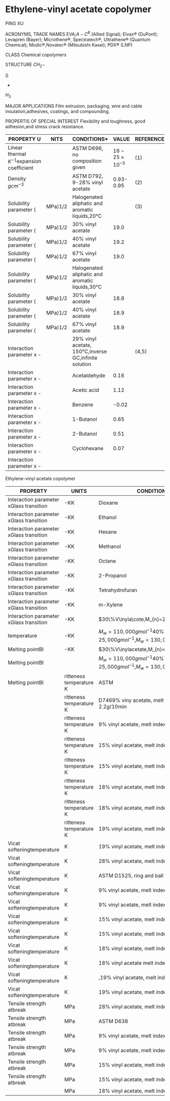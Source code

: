 # Ethylene-vinyl acetate copolymer

PING XU

ACRONYMS, TRADE NAMES EVA;$A-C^{B}$.(Allied Signal); Elvax® (DuPont); Levapren (Bayer); Microthene®, Spectratech®, Ultrathene® (Quantum Chemical); Modic®,Novatec® (Mitsubishi Kasei); PDX® (LNP)

CLASS Chemical copolymers

STRUCTURE $CH_{2}-$

()

-

$H_{3}$

MAJOR APPLICATIONS Film extrusion, packaging, wire and cable insulation,adhesives, coatings, and compounding.

PROPERTIS OF SPECIAL INTEREST Flexibility and toughness, good adhesion,and stress crack resistance.


| PROPERTY U | NITS | CONDITIONS* | VALUE | REFERENCE |
| -- | -- | -- | -- | -- |
| Linear thermal $K^{-1}$expansion coefficient |  | ASTM D696, no composition given | $16-25\times10^{-5}$ | (1) |
| Density $gcm^{-3}$ |  | ASTM D792, 9-28% vinyl acetate | 0.93-0.95 | (2) |
| Solubility parameter ( | MPa)1/2 | Halogenated aliphatic and aromatic liquids,20℃ |  | (3) |
| Solubility parameter ( | MPa)1/2 | 30% vinyl acetate | 19.0 |  |
| Solubility parameter ( | MPa)1/2 | 40% vinyl acetate | 19.2 |  |
| Solubility parameter ( | MPa)1/2 | 67% vinyl acetate | 19.0 |  |
| Solubility parameter ( | MPa)1/2 | Halogenated aliphatic and aromatic liquids,30℃ |  |  |
| Solubility parameter ( | MPa)1/2 | 30% vinyl acetate | 18.8 |  |
| Solubility parameter ( | MPa)1/2 | 40% vinyl acetate | 18.9 |  |
| Solubility parameter ( | MPa)1/2 | 67% vinyl acetate | 18.9 |  |
| Interaction parameter x - |  | 29% vinyl acetate, 150°C,inverse GC,infinite solution |  | (4,5) |
| Interaction parameter x - |  | Acetaldehyde | 0.16 |  |
| Interaction parameter x - |  | Acetic acid | 1.12 |  |
| Interaction parameter x - |  | Benzene | -0.02 |  |
| Interaction parameter x - |  | 1-Butanol | 0.65 |  |
| Interaction parameter x - |  | 2-Butanol | 0.51 |  |
| Interaction parameter x - |  | Cyclohexane | 0.07 |  |
| Interaction parameter x - |  |  |  |  |


Ethylene-vinyl acetate copolymer


| PROPERTY | UNITS | CONDITIONS* | VALUE | REFERENCE |
| -- | -- | -- | -- | -- |
| Interaction parameter xGlass transition | -KK | Dioxane | 0.45 |  |
| Interaction parameter xGlass transition | -KK | Ethanol | 1.28 |  |
| Interaction parameter xGlass transition | -KK | Hexane | 0.25 |  |
| Interaction parameter xGlass transition | -KK | Methanol | 1.69 |  |
| Interaction parameter xGlass transition | -KK | Octane | 0.23 |  |
| Interaction parameter xGlass transition | -KK | 2-Propanol | 0.93 |  |
| Interaction parameter xGlass transition | -KK | Tetrahydrofuran | 0.25 |  |
| Interaction parameter xGlass transition | -KK | m-Xylene | -0.02 |  |
| Interaction parameter xGlass transition | -KK | $30\%V\inyla\cote,M_{n}=27,000gmol^{-1},$ | 231 | (3) |
| temperature | -KK | $M_{w}=110,000gmol^{-1}$$40\%Vinylactate,M_{n}=25,000gmol^{-1},$$M_{w}=130,000gmol^{-1}$ | 235 |  |
| Melting pointBl | -KK | $30\%V\inylacetate,M_{n}=27,000gmol^{-1}$ | 345 | (3) |
| Melting pointBl |  | $M_{w}=110,000gmol^{-1}$$40\%Vinylactate,M_{n}=25,000gmol^{-1},$$M_{w}=130,000gmol^{-1}$ | 318 |  |
| Melting pointBl | ritteness temperature K | ASTM  |  | (2 |
|  | ritteness temperature K | D7469% viny acetate, melt ind$1ex=2.2g/10\min$ | &lt;197 | ) |
|  | ritteness temperature K | 9% vinyl acetate, melt index:$k=9.8g/10\min$ | $<197$ |  |
|  | ritteness temperature K | 15% vinyl acetate, melt index = 8.2g/10 min | &lt;197 |  |
|  | ritteness temperature K | 15% vinyl acetate, melt index = 30g/10 min | &lt;197 |  |
|  | ritteness temperature K | 18% vinyl acetate, melt index = 1.5g/10 min | &lt;197 |  |
|  | ritteness temperature K | 18% vinyl acetate, melt index = 30g/10 min | &lt;197 |  |
|  | ritteness temperature K | 19% vinyl acetate, melt index = 0.45g/10 min | &lt;197 |  |
| Vicat softeningtemperature | K | 19% vinyl acetate, melt index = 30g/10 min | $<197$ |  |
| Vicat softeningtemperature | K | 28% vinyl acetate, melt index =3.1g/10min | $<197$ |  |
| Vicat softeningtemperature | K | ASTM D1525, ring and ball method |  | (2) |
| Vicat softeningtemperature | K | 9% vinyl acetate, melt index =2.2g/10 min | 356 |  |
| Vicat softeningtemperature | K | 9% vinyl acetate, melt index=9.8g/10min | 348 |  |
| Vicat softeningtemperature | K | 15% vinyl acetate, melt index = 8.2g/10 min | 339 |  |
| Vicat softeningtemperature | K | 15% vinyl acetate, melt index = 30g/10 min | 334 |  |
| Vicat softeningtemperature | K | 18% vinyl acetate, melt index = 1.5g/10 min | 334 |  |
| Vicat softeningtemperature | K | 18% vinyl acetate melt index = 30g/10 min | 327 |  |
| Vicat softeningtemperature | K | ,19% vinyl acetate, melt index = 0.45g/10 min | 335 |  |
| Vicat softeningtemperature | K | 19% vinyl acetate, melt index = 30g/10 min | 331 |  |
| Tensile strength atbreak | MPa | 28% vinyl acetate, melt inde$2x=3.1g$/10min | 322 |  |
| Tensile strength atbreak | MPa | ASTM D638 |  | (2) |
| Tensile strength atbreak | MPa | 9% vinyl acetate, melt ind$ex=2.2g/10\min$ | 13.9 |  |
| Tensile strength atbreak | MPa | 9% vinyl acetate, melt index$=9.8g/10\min$$\checkmark$ | 11.7 |  |
| Tensile strength atbreak | MPa | 15% vinyl acetate, melt ind$\exp=8.2g/10\min$ | 12.8 |  |
| Tensile strength atbreak | MPa | 15% vinyl acetate, melt index = 30g/10 min | 10.4 |  |
|  | MPa | 18% vinyl acetate, melt index = 1.5g/10 min | 13.5 |  |


